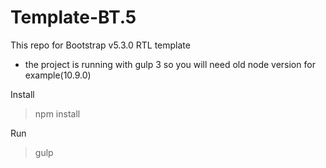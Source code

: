 # Template-BT.5
This repo for Bootstrap v5.3.0 RTL template

* the project is running with gulp 3 so you will need old node version for example(10.9.0)

Install

>npm install

Run

>gulp
 

